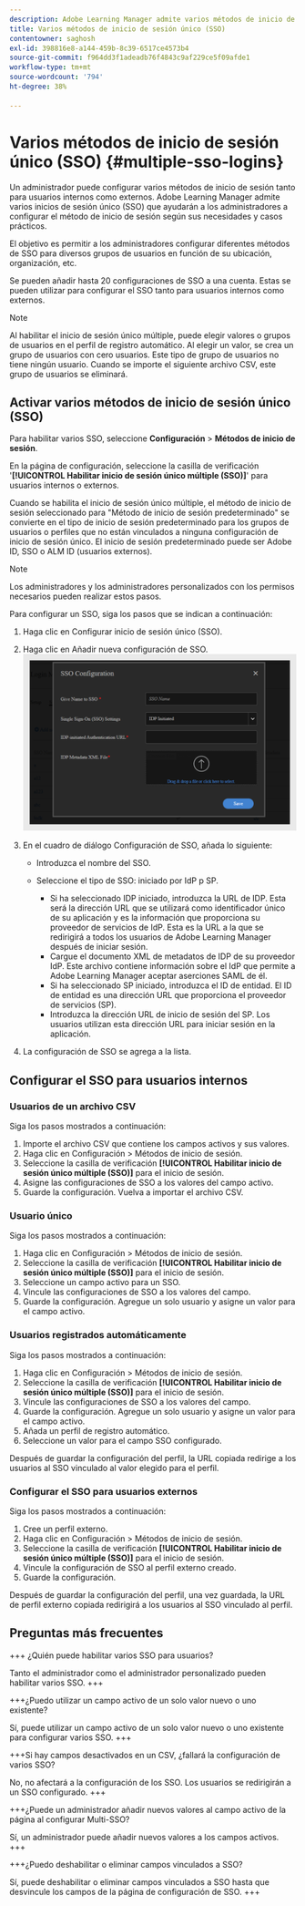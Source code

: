 ```yaml
---
description: Adobe Learning Manager admite varios métodos de inicio de sesión a través de varias configuraciones de SSO para usuarios internos y externos.
title: Varios métodos de inicio de sesión único (SSO)
contentowner: saghosh
exl-id: 398816e8-a144-459b-8c39-6517ce4573b4
source-git-commit: f964dd3f1adeadb76f4843c9af229ce5f09afde1
workflow-type: tm+mt
source-wordcount: '794'
ht-degree: 38%

---
```


# Varios métodos de inicio de sesión único (SSO) {#multiple-sso-logins}

Un administrador puede configurar varios métodos de inicio de sesión tanto para usuarios internos como externos. Adobe Learning Manager admite varios inicios de sesión único (SSO) que ayudarán a los administradores a configurar el método de inicio de sesión según sus necesidades y casos prácticos.

El objetivo es permitir a los administradores configurar diferentes métodos de SSO para diversos grupos de usuarios en función de su ubicación, organización, etc.

Se pueden añadir hasta 20 configuraciones de SSO a una cuenta. Estas se pueden utilizar para configurar el SSO tanto para usuarios internos como externos.

>[!NOTE]
>
>Al habilitar el inicio de sesión único múltiple, puede elegir valores o grupos de usuarios en el perfil de registro automático. Al elegir un valor, se crea un grupo de usuarios con cero usuarios. Este tipo de grupo de usuarios no tiene ningún usuario. Cuando se importe el siguiente archivo CSV, este grupo de usuarios se eliminará.

## Activar varios métodos de inicio de sesión único (SSO)

Para habilitar varios SSO, seleccione **Configuración** > **Métodos de inicio de sesión**.

En la página de configuración, seleccione la casilla de verificación &#39;**[!UICONTROL Habilitar inicio de sesión único múltiple (SSO)]**&#39; para usuarios internos o externos.

Cuando se habilita el inicio de sesión único múltiple, el método de inicio de sesión seleccionado para &quot;Método de inicio de sesión predeterminado&quot; se convierte en el tipo de inicio de sesión predeterminado para los grupos de usuarios o perfiles que no están vinculados a ninguna configuración de inicio de sesión único. El inicio de sesión predeterminado puede ser Adobe ID, SSO o ALM ID (usuarios externos).

>[!NOTE]
>
>Los administradores y los administradores personalizados con los permisos necesarios pueden realizar estos pasos.

Para configurar un SSO, siga los pasos que se indican a continuación:

1. Haga clic en Configurar inicio de sesión único (SSO).
1. Haga clic en Añadir nueva configuración de SSO.\
   ![](assets/sso.png)
1. En el cuadro de diálogo Configuración de SSO, añada lo siguiente:

   * Introduzca el nombre del SSO.
   * Seleccione el tipo de SSO: iniciado por IdP p SP.

      * Si ha seleccionado IDP iniciado, introduzca la URL de IDP. Esta será la dirección URL que se utilizará como identificador único de su aplicación y es la información que proporciona su proveedor de servicios de IdP. Esta es la URL a la que se redirigirá a todos los usuarios de Adobe Learning Manager después de iniciar sesión.
      * Cargue el documento XML de metadatos de IDP de su proveedor IdP. Este archivo contiene información sobre el IdP que permite a Adobe Learning Manager aceptar aserciones SAML de él.
      * Si ha seleccionado SP iniciado, introduzca el ID de entidad. El ID de entidad es una dirección URL que proporciona el proveedor de servicios (SP).
      * Introduzca la dirección URL de inicio de sesión del SP. Los usuarios utilizan esta dirección URL para iniciar sesión en la aplicación.

1. La configuración de SSO se agrega a la lista.

## Configurar el SSO para usuarios internos

### Usuarios de un archivo CSV

Siga los pasos mostrados a continuación:

1. Importe el archivo CSV que contiene los campos activos y sus valores.
1. Haga clic en Configuración > Métodos de inicio de sesión.
1. Seleccione la casilla de verificación **[!UICONTROL Habilitar inicio de sesión único múltiple (SSO)]** para el inicio de sesión.
1. Asigne las configuraciones de SSO a los valores del campo activo.
1. Guarde la configuración. Vuelva a importar el archivo CSV.

### Usuario único

Siga los pasos mostrados a continuación:

1. Haga clic en Configuración > Métodos de inicio de sesión.
1. Seleccione la casilla de verificación **[!UICONTROL Habilitar inicio de sesión único múltiple (SSO)]** para el inicio de sesión.
1. Seleccione un campo activo para un SSO.
1. Vincule las configuraciones de SSO a los valores del campo.
1. Guarde la configuración. Agregue un solo usuario y asigne un valor para el campo activo.

### Usuarios registrados automáticamente

Siga los pasos mostrados a continuación:

1. Haga clic en Configuración > Métodos de inicio de sesión.
1. Seleccione la casilla de verificación **[!UICONTROL Habilitar inicio de sesión único múltiple (SSO)]** para el inicio de sesión.
1. Vincule las configuraciones de SSO a los valores del campo.
1. Guarde la configuración. Agregue un solo usuario y asigne un valor para el campo activo.
1. Añada un perfil de registro automático.
1. Seleccione un valor para el campo SSO configurado.

Después de guardar la configuración del perfil, la URL copiada redirige a los usuarios al SSO vinculado al valor elegido para el perfil.

### Configurar el SSO para usuarios externos

Siga los pasos mostrados a continuación:

1. Cree un perfil externo.
1. Haga clic en Configuración > Métodos de inicio de sesión.
1. Seleccione la casilla de verificación **[!UICONTROL Habilitar inicio de sesión único múltiple (SSO)]** para el inicio de sesión.
1. Vincule la configuración de SSO al perfil externo creado.
1. Guarde la configuración.

Después de guardar la configuración del perfil, una vez guardada, la URL de perfil externo copiada redirigirá a los usuarios al SSO vinculado al perfil.

## Preguntas más frecuentes

+++ ¿Quién puede habilitar varios SSO para usuarios?

Tanto el administrador como el administrador personalizado pueden habilitar varios SSO.
+++

+++¿Puedo utilizar un campo activo de un solo valor nuevo o uno existente?

Sí, puede utilizar un campo activo de un solo valor nuevo o uno existente para configurar varios SSO.
+++

+++Si hay campos desactivados en un CSV, ¿fallará la configuración de varios SSO?

No, no afectará a la configuración de los SSO. Los usuarios se redirigirán a un SSO configurado.
+++

+++¿Puede un administrador añadir nuevos valores al campo activo de la página al configurar Multi-SSO?

Sí, un administrador puede añadir nuevos valores a los campos activos.
+++

+++¿Puedo deshabilitar o eliminar campos vinculados a SSO?

Sí, puede deshabilitar o eliminar campos vinculados a SSO hasta que desvincule los campos de la página de configuración de SSO.
+++
